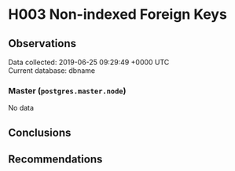 # H003 Non-indexed Foreign Keys #

## Observations ##
Data collected: 2019-06-25 09:29:49 +0000 UTC  
Current database: dbname  

### Master (`postgres.master.node`) ###


No data


## Conclusions ##


## Recommendations ##


